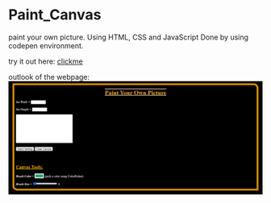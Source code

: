 # Paint_Canvas


paint your own picture.
Using HTML, CSS and JavaScript
Done by using codepen environment. 

try it out here: [clickme](https://codepen.io/harshasri_7/pen/qBmrqPv)

outlook of the webpage:
![alt text](https://github.com/HarshaSri-Sameera/Paint_Canvas/blob/main/canvas.png "page view")

